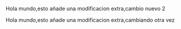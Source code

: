 Hola mundo,esto añade una modificacion extra,cambio nuevo 2


Hola mundo,esto añade una modificacion extra,cambiando otra vez

